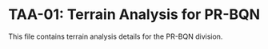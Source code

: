 # TAA-01: Terrain Analysis for PR-BQN

This file contains terrain analysis details for the PR-BQN division.
